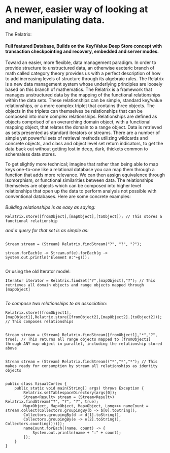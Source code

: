 <h1> A newer, easier way of looking at and manipulating data.</h1>
The Relatrix:
<h4>Full featured Database, Builds on the Key/Value Deep Store concept with transaction checkpointing and recovery, embedded and server modes. </h4>
Toward an easier, more flexible, data management paradigm.
In order to provide structure to unstructured data, an otherwise esoteric branch of math called category theory provides us with a 
perfect description of how to add increasing levels of structure through its algebraic rules.
The Relatrix is a new data management system whose underlying principles are loosely based on this branch of mathematics. 
The Relatrix is a framework that manages unstructured data by the mapping of the functional relationships within the data sets.
These relationships can be simple, standard key/value relationships, or a more complex triplet that contains three objects. The objects in the triplets
can themselves be relationships that can be composed into more complex relationships. 
Relationships are defined as objects comprised of an overarching domain object, with a functional mapping object, that relates the domain to a range object.  
Data is retrieved as sets presented as standard iterators or streams. There are a number of simple yet powerful sets of retrieval methods
utilizing wildcards and concrete objects, and class and object level set return indicators, to get the data back out without getting lost in deep, dark, thickets common
to schemaless data stores.<p/>
To get slightly more technical; imagine that rather than being able to map keys one-to-one like a relational database you can map them through a function that adds more relevance. 
We can then assign equivalence through isomorphism, or functional similarities between data. The relationships themselves are objects which can be composed into higher level relationships that
open up the data to perform analysis not possible with conventional databases. Here are some concrete examples:
<br/><br/><i> Building relationships is as easy as saying:</i><br/>
<code>
Relatrix.store([fromObject],[mapObject],[toObject]); // This stores a functional relationship<br/>
</code>
<i>and a query for that set is as simple as:</i><p/>
<code>
Stream<Result> stream = (Stream<Result>) Relatrix.findStream("?", "?", "?");<br/>
stream.forEach(e -> Stream.of(e).forEach(g -> System.out.println("Element A:"+g)));<p/>
</code>
Or using the old Iterator model:<br/>
<code>
Iterator iterator = Relatrix.findSet("?",[mapObject],"?"); // This retrieves all domain objects and range objects mapped through [mapObject]<p/>
</code>
<i>To compose two relationships to an association:</i><br/>
<code>
Relatrix.store([fromObject1],[mapObject1],Relatrix.store([fromObject2],[mapObject2].[toObject2])); // This composes relationships<p/>
Stream<Result> stream = (Stream<Result>) Relatrix.findStream([fromObject1],"*","?", true); // This returns all range objects mapped to [fromObject1] through ANY map object in parallel, including the relationship stored above<p/>
Stream<Result> stream = (Stream<Result>) Relatrix.findStream(("*","*","*"); // This makes ready for consumption by stream all relationships as identity objects<br/>
</code>

```
public class VisualCortex {
	public static void main(String[] args) throws Exception {
		Relatrix.setTablespaceDirectory(args[0]);
		Stream<Result> stream = (Stream<Result>) Relatrix.findStream("?", "?", "?", true);
		Map<Object, Map<Object, Map<Object, Long>>> nameCount = stream.collect(Collectors.groupingBy(b -> b[0].toString(),
		Collectors.groupingBy(d -> d[1].toString(),
		Collectors.groupingBy(e -> e[2].toString(), Collectors.counting()))));
		nameCount.forEach((name, count) -> {
			System.out.println(name + ":" + count);
		});
	}
}
```
